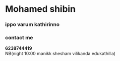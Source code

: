 # Mohamed shibin
### ippo varum kathirinno
### contact me 
**6238744419** <br>
NB(night 10:00 manikk shesham vilikanda edukathilla)
